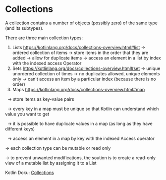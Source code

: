 # Collections



A collection contains a number of objects (possibly zero) of the same type (and its subtypes).

There are three main collection types:



1. Lists https://kotlinlang.org/docs/collections-overview.html#list
   → ordered collection of items
   → store items in the order that they are added
   → allow for duplicate items
   → access an element in a list by index with the indexed access Operator
2. Sets https://kotlinlang.org/docs/collections-overview.html#set
   → unique unordered collection of times
   → no duplicates allowed, unique elements only
   → can't access an item by a particular index (because there is no order)
3. Maps https://kotlinlang.org/docs/collections-overview.html#map

   → store items as key-value pairs

   → every key in a map must be unique so that Kotlin can understand which value you want to get

   → it is possible to have duplicate values in a map (as long as they have different keys)

   → access an element in a map by key with the indexed Access operator



→ each collection type can be mutable or read only

→ to prevent unwanted modifications, the soution is to create a read-only view of a mutable list by assigning it to a List



Kotlin Doku: [Collections](https://kotlinlang.org/docs/collections-overview.html)

